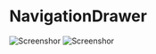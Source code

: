 # NavigationDrawer

![Screenshor](navigation_drawer_with_actionbar_close_preview) ![Screenshor](navigation_drawer_with_actionbar_close_preview)
